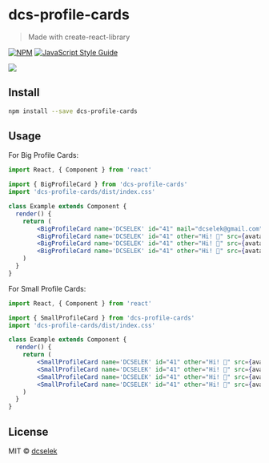 # dcs-profile-cards

> Made with create-react-library

[![NPM](https://img.shields.io/npm/v/dcs-profile-cards.svg)](https://www.npmjs.com/package/dcs-profile-cards) [![JavaScript Style Guide](https://img.shields.io/badge/code_style-standard-brightgreen.svg)](https://standardjs.com)

[![](https://i.gyazo.com/9ca97431972fa5596035de857fe7390b.gif)](https://gyazo.com/9ca97431972fa5596035de857fe7390b)

## Install

```bash
npm install --save dcs-profile-cards
```

## Usage

For Big Profile Cards:

```jsx
import React, { Component } from 'react'

import { BigProfileCard } from 'dcs-profile-cards'
import 'dcs-profile-cards/dist/index.css'

class Example extends Component {
  render() {
    return (
        <BigProfileCard name='DCSELEK' id="41" mail="dcselek@gmail.com" other="Hi! 🖖" src={avatar} alt="avatar" purple />
        <BigProfileCard name='DCSELEK' id="41" other="Hi! 🖖" src={avatar} alt="avatar" yellow />
        <BigProfileCard name='DCSELEK' id="41" other="Hi! 🖖" src={avatar} alt="avatar" gray />
        <BigProfileCard name='DCSELEK' id="41" other="Hi! 🖖" src={avatar} alt="avatar" darkblue />
    )
  }
}
```
For Small Profile Cards:

```jsx
import React, { Component } from 'react'

import { SmallProfileCard } from 'dcs-profile-cards'
import 'dcs-profile-cards/dist/index.css'

class Example extends Component {
  render() {
    return (
        <SmallProfileCard name='DCSELEK' id="41" other="Hi! 🖖" src={avatar} alt="avatar" angular purple />
        <SmallProfileCard name='DCSELEK' id="41" other="Hi! 🖖" src={avatar} alt="avatar" angular yellow />
        <SmallProfileCard name='DCSELEK' id="41" other="Hi! 🖖" src={avatar} alt="avatar" angular gray />
        <SmallProfileCard name='DCSELEK' id="41" other="Hi! 🖖" src={avatar} alt="avatar" angular darkblue />
    )
  }
}
```

## License

MIT © [dcselek](https://github.com/dcselek)
